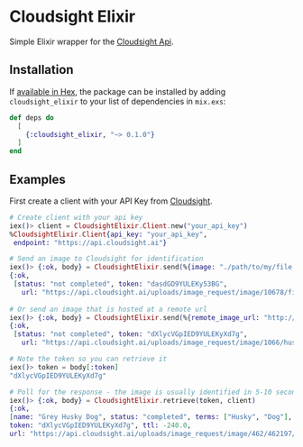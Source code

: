 # Cloudsight Elixir

Simple Elixir wrapper for the [Cloudsight Api](https://cloudsight.readme.io/reference).


## Installation

If [available in Hex](https://hex.pm/docs/publish), the package can be installed
by adding `cloudsight_elixir` to your list of dependencies in `mix.exs`:

```elixir
def deps do
  [
    {:cloudsight_elixir, "~> 0.1.0"}
  ]
end
```

## Examples

First create a client with your API Key from [Cloudsight](https://cloudsight.ai).

```elixir
# Create client with your api key
iex()> client = CloudsightElixir.Client.new("your_api_key")
%CloudsightElixir.Client{api_key: "your_api_key",
 endpoint: "https://api.cloudsight.ai"}

# Send an image to Cloudsight for identification
iex()> {:ok, body} = CloudsightElixir.send(%{image: "./path/to/my/file.png", locale: "en"}, client)
{:ok,
 [status: "not completed", token: "dasdGD9YULEKy53BG",
   url: "https://api.cloudsight.ai/uploads/image_request/image/10678/file.png"]}
 
# Or send an image that is hosted at a remote url
iex()> {:ok, body} = CloudsightElixir.send(%{remote_image_url: "http://sample.com/husky.jpg", locale: "en"}, client)
{:ok,
 [status: "not completed", token: "dXlycVGpIED9YULEKyXd7g",
   url: "https://api.cloudsight.ai/uploads/image_request/image/1066/husky.jpg"]}

# Note the token so you can retrieve it
iex()> token = body[:token]
"dXlycVGpIED9YULEKyXd7g"

# Poll for the response - the image is usually identified in 5-10 seconds
iex()> {:ok, body} = CloudsightElixir.retrieve(token, client)
{:ok,
[name: "Grey Husky Dog", status: "completed", terms: ["Husky", "Dog"],
token: "dXlycVGpIED9YULEKyXd7g", ttl: -240.0,
url: "https://api.cloudsight.ai/uploads/image_request/image/462/462197/462197426/training_image_placeholder.gif"]}

```